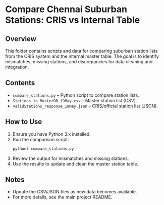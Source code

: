 # Compare Chennai Suburban Stations: CRIS vs Internal Table

## Overview
This folder contains scripts and data for comparing suburban station lists from the CRIS system and the internal master table. The goal is to identify mismatches, missing stations, and discrepancies for data cleaning and integration.

## Contents
- `compare_stations.py` – Python script to compare station lists.
- `Stations in MasterDB_19May.csv` – Master station list (CSV).
- `validStations_response_19May.json` – CRIS/official station list (JSON).

## How to Use
1. Ensure you have Python 3.x installed.
2. Run the comparison script:
   ```bash
   python3 compare_stations.py
   ```
3. Review the output for mismatches and missing stations.
4. Use the results to update and clean the master station table.

## Notes
- Update the CSV/JSON files as new data becomes available.
- For more details, see the main project README. 